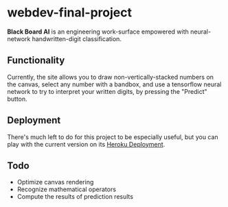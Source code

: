 # webdev-final-project
**Black Board AI** is an engineering work-surface empowered with neural-network handwritten-digit classification.

## Functionality
Currently, the site allows you to draw non-vertically-stacked numbers on the canvas, select any number with a bandbox, and use a tensorflow neural network to try to interpret your written digits, by pressing the "Predict" button.

## Deployment
There's much left to do for this project to be especially useful, but you can play with the current version on its [Heroku Deployment](https://blackboard-ai.herokuapp.com).

## Todo
- Optimize canvas rendering
- Recognize mathematical operators
- Compute the results of prediction results
